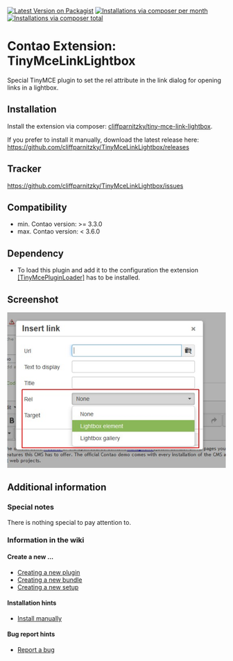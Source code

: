 [![Latest Version on Packagist](http://img.shields.io/packagist/v/cliffparnitzky/tiny-mce-link-lightbox.svg?style=flat)](https://packagist.org/packages/cliffparnitzky/tiny-mce-link-lightbox)
[![Installations via composer per month](http://img.shields.io/packagist/dm/cliffparnitzky/tiny-mce-link-lightbox.svg?style=flat)](https://packagist.org/packages/cliffparnitzky/tiny-mce-link-lightbox)
[![Installations via composer total](http://img.shields.io/packagist/dt/cliffparnitzky/tiny-mce-link-lightbox.svg?style=flat)](https://packagist.org/packages/cliffparnitzky/tiny-mce-link-lightbox)

Contao Extension: TinyMceLinkLightbox
=========================================

Special TinyMCE plugin to set the rel attribute in the link dialog for opening links in a lightbox.


Installation
------------

Install the extension via composer: [cliffparnitzky/tiny-mce-link-lightbox](https://packagist.org/packages/cliffparnitzky/tiny-mce-link-lightbox).

If you prefer to install it manually, download the latest release here: https://github.com/cliffparnitzky/TinyMceLinkLightbox/releases


Tracker
-------

https://github.com/cliffparnitzky/TinyMceLinkLightbox/issues


Compatibility
-------------

- min. Contao version: >= 3.3.0
- max. Contao version: <  3.6.0


Dependency
----------

- To load this plugin and add it to the configuration the extension [[TinyMcePluginLoader]](https://github.com/cliffparnitzky/TinyMcePluginLoader) has to be installed.


Screenshot
----------

![Screenshot](screenshot.jpg)


Additional information
----------------------

### Special notes

There is nothing special to pay attention to.

### Information in the wiki

#### Create a new ...

* [Creating a new plugin](https://github.com/cliffparnitzky/TinyMcePluginLoader/wiki/Creating-a-new-plugin)
* [Creating a new bundle](https://github.com/cliffparnitzky/TinyMcePluginLoader/wiki/Creating-a-new-bundle)
* [Creating a new setup](https://github.com/cliffparnitzky/TinyMcePluginLoader/wiki/Creating-a-new-setup)

#### Installation hints
* [Install manually](https://github.com/cliffparnitzky/TinyMcePluginLoader/wiki/Install-manually)

#### Bug report hints

* [Report a bug](https://github.com/cliffparnitzky/TinyMcePluginLoader/wiki/Report-a-bug)